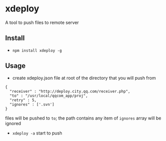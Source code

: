 xdeploy
======

A tool to push files to remote server

Install
-------
* `npm install xdeploy -g`


Usage
-----
* create xdeploy.json file at root of the directory that you will push from
```
{
  "receiver" : "http://deploy.city.qq.com/receiver.php",
  "to" : "/usr/local/qqcom_app/proj",
  "retry" : 5,
  "ignores" : ['.svn']
}
```
files will be pushed to `to`;
the path contains any item of `ignores` array will be ignored
* `xdeploy -a`
start to push
